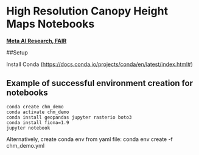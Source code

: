 # High Resolution Canopy Height Maps Notebooks

**[Meta AI Research, FAIR](https://ai.facebook.com/research/)**

##Setup

Install Conda (https://docs.conda.io/projects/conda/en/latest/index.html#)

## Example of successful environment creation for notebooks
```
conda create chm_demo
conda activate chm_demo
conda install geopandas jupyter rasterio boto3
conda install fiona=1.9
jupyter notebook
```

Alternatively, create conda env from yaml file:
conda env create -f chm_demo.yml